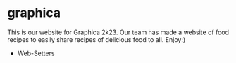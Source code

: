 # graphica
This is our website for  Graphica 2k23.
Our team has made a website of food recipes to easily share recipes of delicious food to all.
Enjoy:)

- Web-Setters
